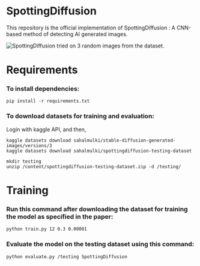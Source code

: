 # SpottingDiffusion

This repository is the official implementation of SpottingDiffusion : A CNN-based method of detecting AI generated images.

![SpottingDiffusion tried on 3 random images from the dataset.](https://i.imgur.com/aSPB4nS.png)

# Requirements

### To install dependencies:

`pip install -r requirements.txt`

### To download datasets for training and evaluation:

Login with kaggle API, and then,

```
kaggle datasets download sahalmulki/stable-diffusion-generated-images/versions/3
kaggle datasets download sahalmulki/spottingdiffusion-testing-dataset

mkdir testing
unzip /content/spottingdiffusion-testing-dataset.zip -d /testing/
```

# Training

### Run this command after downloading the dataset for training the model as specified in the paper:
`python train.py 12 0.3 0.00001`

### Evaluate the model on the testing dataset using this command:
`python evaluate.py /testing SpottingDiffusion`
